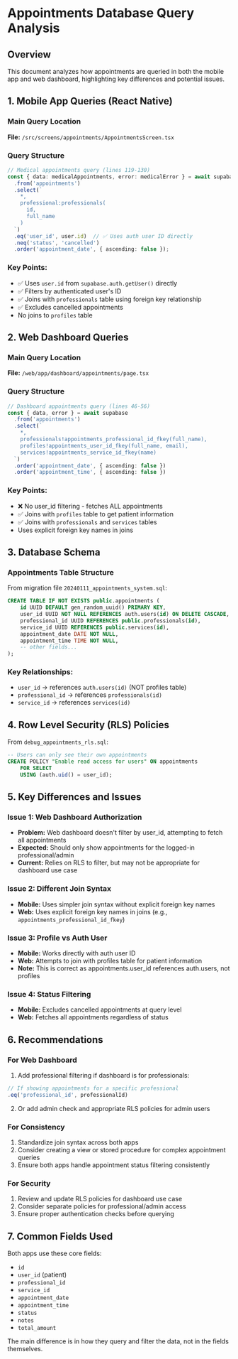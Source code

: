 # Appointments Database Query Analysis

## Overview
This document analyzes how appointments are queried in both the mobile app and web dashboard, highlighting key differences and potential issues.

## 1. Mobile App Queries (React Native)

### Main Query Location
**File:** `/src/screens/appointments/AppointmentsScreen.tsx`

### Query Structure
```typescript
// Medical appointments query (lines 119-130)
const { data: medicalAppointments, error: medicalError } = await supabase
  .from('appointments')
  .select(`
    *,
    professional:professionals(
      id,
      full_name
    )
  `)
  .eq('user_id', user.id)  // ✅ Uses auth user ID directly
  .neq('status', 'cancelled')
  .order('appointment_date', { ascending: false });
```

### Key Points:
- ✅ Uses `user.id` from `supabase.auth.getUser()` directly
- ✅ Filters by authenticated user's ID
- ✅ Joins with `professionals` table using foreign key relationship
- ✅ Excludes cancelled appointments
- No joins to `profiles` table

## 2. Web Dashboard Queries

### Main Query Location
**File:** `/web/app/dashboard/appointments/page.tsx`

### Query Structure
```typescript
// Dashboard appointments query (lines 46-56)
const { data, error } = await supabase
  .from('appointments')
  .select(`
    *,
    professionals!appointments_professional_id_fkey(full_name),
    profiles!appointments_user_id_fkey(full_name, email),
    services!appointments_service_id_fkey(name)
  `)
  .order('appointment_date', { ascending: false })
  .order('appointment_time', { ascending: false })
```

### Key Points:
- ❌ No user_id filtering - fetches ALL appointments
- ✅ Joins with `profiles` table to get patient information
- ✅ Joins with `professionals` and `services` tables
- Uses explicit foreign key names in joins

## 3. Database Schema

### Appointments Table Structure
From migration file `20240111_appointments_system.sql`:

```sql
CREATE TABLE IF NOT EXISTS public.appointments (
    id UUID DEFAULT gen_random_uuid() PRIMARY KEY,
    user_id UUID NOT NULL REFERENCES auth.users(id) ON DELETE CASCADE,
    professional_id UUID REFERENCES public.professionals(id),
    service_id UUID REFERENCES public.services(id),
    appointment_date DATE NOT NULL,
    appointment_time TIME NOT NULL,
    -- other fields...
);
```

### Key Relationships:
- `user_id` → references `auth.users(id)` (NOT profiles table)
- `professional_id` → references `professionals(id)`
- `service_id` → references `services(id)`

## 4. Row Level Security (RLS) Policies

From `debug_appointments_rls.sql`:

```sql
-- Users can only see their own appointments
CREATE POLICY "Enable read access for users" ON appointments
    FOR SELECT
    USING (auth.uid() = user_id);
```

## 5. Key Differences and Issues

### Issue 1: Web Dashboard Authorization
- **Problem:** Web dashboard doesn't filter by user_id, attempting to fetch all appointments
- **Expected:** Should only show appointments for the logged-in professional/admin
- **Current:** Relies on RLS to filter, but may not be appropriate for dashboard use case

### Issue 2: Different Join Syntax
- **Mobile:** Uses simpler join syntax without explicit foreign key names
- **Web:** Uses explicit foreign key names in joins (e.g., `appointments_professional_id_fkey`)

### Issue 3: Profile vs Auth User
- **Mobile:** Works directly with auth user ID
- **Web:** Attempts to join with profiles table for patient information
- **Note:** This is correct as appointments.user_id references auth.users, not profiles

### Issue 4: Status Filtering
- **Mobile:** Excludes cancelled appointments at query level
- **Web:** Fetches all appointments regardless of status

## 6. Recommendations

### For Web Dashboard
1. Add professional filtering if dashboard is for professionals:
```typescript
// If showing appointments for a specific professional
.eq('professional_id', professionalId)
```

2. Or add admin check and appropriate RLS policies for admin users

### For Consistency
1. Standardize join syntax across both apps
2. Consider creating a view or stored procedure for complex appointment queries
3. Ensure both apps handle appointment status filtering consistently

### For Security
1. Review and update RLS policies for dashboard use case
2. Consider separate policies for professional/admin access
3. Ensure proper authentication checks before querying

## 7. Common Fields Used

Both apps use these core fields:
- `id`
- `user_id` (patient)
- `professional_id`
- `service_id`
- `appointment_date`
- `appointment_time`
- `status`
- `notes`
- `total_amount`

The main difference is in how they query and filter the data, not in the fields themselves.